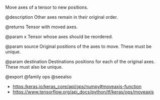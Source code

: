 Move axes of a tensor to new positions.

@description
Other axes remain in their original order.

@returns
    Tensor with moved axes.

@param x
Tensor whose axes should be reordered.

@param source
Original positions of the axes to move. These must be unique.

@param destination
Destinations positions for each of the original axes.
These must also be unique.

@export
@family ops
@seealso
+ <https:/keras.io/keras_core/api/ops/numpy#moveaxis-function>
+ <https://www.tensorflow.org/api_docs/python/tf/keras/ops/moveaxis>

